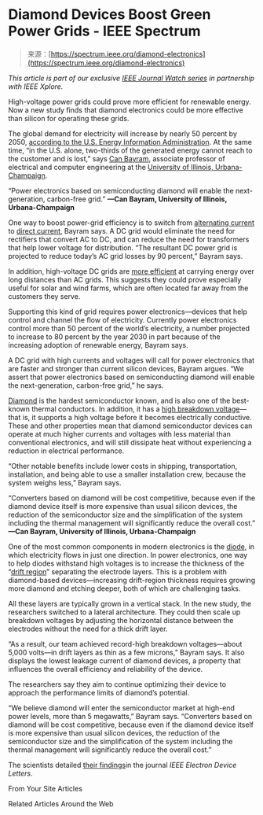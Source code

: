 <!--yml
category: 未分类
date: 2024-05-27 14:59:12
-->

# Diamond Devices Boost Green Power Grids - IEEE Spectrum

> 来源：[https://spectrum.ieee.org/diamond-electronics](https://spectrum.ieee.org/diamond-electronics)

*This article is part of our exclusive [IEEE Journal Watch series](https://spectrum.ieee.org/collections/journal-watch/) in partnership with IEEE Xplore.*

High-voltage power grids could prove more efficient for renewable energy. Now a new study finds that diamond electronics could be more effective than silicon for operating these grids.

The global demand for electricity will increase by nearly 50 percent by 2050, [according to the U.S. Energy Information Administration](https://www.eia.gov/todayinenergy/detail.php?id=41433). At the same time, “in the U.S. alone, two-thirds of the generated energy cannot reach to the customer and is lost,” says [Can Bayram](https://ece.illinois.edu/about/directory/faculty/cbayram), associate professor of electrical and computer engineering at the [University of Illinois, Urbana-Champaign](https://ece.illinois.edu/).

“Power electronics based on semiconducting diamond will enable the next-generation, carbon-free grid.”
**—Can Bayram, University of Illinois, Urbana-Champaign**

One way to boost power-grid efficiency is to switch from [alternating current](https://spectrum.ieee.org/the-birthplace-of-the-ac-grid) to [direct current](https://spectrum.ieee.org/san-franciscos-secret-dc-grid), Bayram says. A DC grid would eliminate the need for rectifiers that convert AC to DC, and can reduce the need for transformers that help lower voltage for distribution. “The resultant DC power grid is projected to reduce today’s AC grid losses by 90 percent,” Bayram says.

In addition, high-voltage DC grids are [more efficient](https://www.renewableenergyworld.com/wind-power/renewable-revolution-through-high-voltage-direct-current-systems/#gref) at carrying energy over long distances than AC grids. This suggests they could prove especially useful for solar and wind farms, which are often located far away from the customers they serve.

Supporting this kind of grid requires power electronics—devices that help control and channel the flow of electricity. Currently power electronics control more than 50 percent of the world’s electricity, a number projected to increase to 80 percent by the year 2030 in part because of the increasing adoption of renewable energy, Bayram says.

A DC grid with high currents and voltages will call for power electronics that are faster and stronger than current silicon devices, Bayram argues. “We assert that power electronics based on semiconducting diamond will enable the next-generation, carbon-free grid,” he says.

[Diamond](https://spectrum.ieee.org/nitrogen-vacancy-diamond-quantum-computer-accelerator-qubits-server-rack) is the hardest semiconductor known, and is also one of the best-known thermal conductors. In addition, it has a [high breakdown voltage](https://www.technologynetworks.com/applied-sciences/news/diamond-semiconductor-breaks-record-for-highest-breakdown-voltage-381655)—that is, it supports a high voltage before it becomes electrically conductive. These and other properties mean that diamond semiconductor devices can operate at much higher currents and voltages with less material than conventional electronics, and will still dissipate heat without experiencing a reduction in electrical performance.

“Other notable benefits include lower costs in shipping, transportation, installation, and being able to use a smaller installation crew, because the system weighs less,” Bayram says.

“Converters based on diamond will be cost competitive, because even if the diamond device itself is more expensive than usual silicon devices, the reduction of the semiconductor size and the simplification of the system including the thermal management will significantly reduce the overall cost.”
**—Can Bayram, University of Illinois, Urbana-Champaign**

One of the most common components in modern electronics is the [diode](https://spectrum.ieee.org/superconducting-diode), in which electricity flows in just one direction. In power electronics, one way to help diodes withstand high voltages is to increase the thickness of the “[drift region](https://www.allaboutcircuits.com/technical-articles/a-review-on-power-semiconductor-devices/)” separating the electrode layers. This is a problem with diamond-based devices—increasing drift-region thickness requires growing more diamond and etching deeper, both of which are challenging tasks.

All these layers are typically grown in a vertical stack. In the new study, the researchers switched to a lateral architecture. They could then scale up breakdown voltages by adjusting the horizontal distance between the electrodes without the need for a thick drift layer.

“As a result, our team achieved record-high breakdown voltages—about 5,000 volts—in drift layers as thin as a few microns,” Bayram says. It also displays the lowest leakage current of diamond devices, a property that influences the overall efficiency and reliability of the device.

The researchers say they aim to continue optimizing their device to approach the performance limits of diamond’s potential.

“We believe diamond will enter the semiconductor market at high-end power levels, more than 5 megawatts,” Bayram says. “Converters based on diamond will be cost competitive, because even if the diamond device itself is more expensive than usual silicon devices, the reduction of the semiconductor size and the simplification of the system including the thermal management will significantly reduce the overall cost.”

The scientists detailed [their findings](http://dx.doi.org/10.1109/LED.2023.3310910)in the journal *IEEE Electron Device Letters*.

From Your Site Articles

Related Articles Around the Web